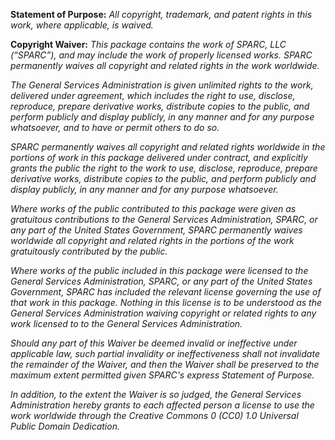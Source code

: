 __Statement of Purpose:__ _All copyright, trademark, and patent rights in this work, where applicable, is waived._

__Copyright Waiver:__ _This package contains the work of SPARC, LLC (“SPARC”), and may include the work of properly licensed works. SPARC permanently waives all copyright and related rights in the work worldwide._

_The General Services Administration is given unlimited rights to the work, delivered under agreement, which includes the right to use, disclose, reproduce, prepare derivative works, distribute copies to the public, and perform publicly and display publicly, in any manner and for any purpose whatsoever, and to have or permit others to do so._

_SPARC permanently waives all copyright and related rights worldwide in the portions of work in this package delivered under contract, and explicitly grants the public the right to the work to use, disclose, reproduce, prepare derivative works, distribute copies to the public, and perform publicly and display publicly, in any manner and for any purpose whatsoever._

_Where works of the public contributed to this package were given as gratuitous contributions to the General Services Administration, SPARC, or any part of the United States Government, SPARC permanently waives worldwide all copyright and related rights in the portions of the work gratuitously contributed by the public._

_Where works of the public included in this package were licensed to the General Services Administration, SPARC, or any part of the United States Government, SPARC has included the relevant license governing the use of that work in this package. Nothing in this license is to be understood as the General Services Administration waiving copyright or related rights to any work licensed to to the General Services Administration._

_Should any part of this Waiver be deemed invalid or ineffective under applicable law, such partial invalidity or ineffectiveness shall not invalidate the remainder of the Waiver, and then the Waiver shall be preserved to the maximum extent permitted given SPARC's express Statement of Purpose._

_In addition, to the extent the Waiver is so judged, the General Services Administration hereby grants to each affected person a license to use the work worldwide through the Creative Commons 0 (CC0) 1.0 Universal Public Domain Dedication._
